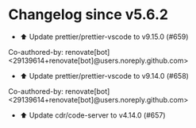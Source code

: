 # Changelog since v5.6.2
- ⬆️ Update prettier/prettier-vscode to v9.15.0 (#659)

Co-authored-by: renovate[bot] <29139614+renovate[bot]@users.noreply.github.com> 
- ⬆️ Update prettier/prettier-vscode to v9.14.0 (#658)

Co-authored-by: renovate[bot] <29139614+renovate[bot]@users.noreply.github.com> 
- ⬆️ Update cdr/code-server to v4.14.0 (#657) 

